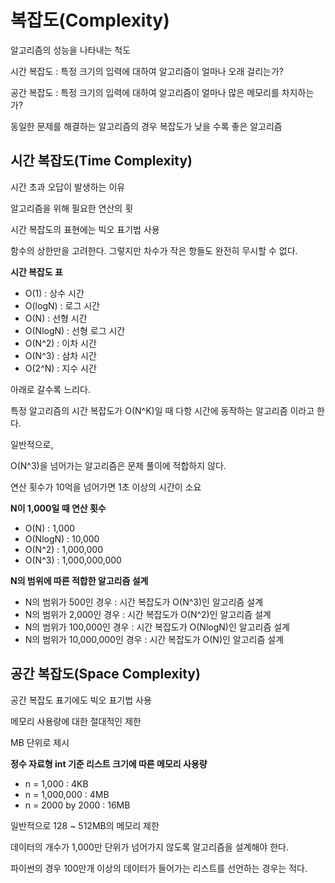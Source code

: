 # 복잡도(Complexity)

알고리즘의 성능을 나타내는 척도

시간 복잡도 : 특정 크기의 입력에 대하여 알고리즘이 얼마나 오래 걸리는가?

공간 복잡도 : 특정 크기의 입력에 대하여 알고리즘이 얼마나 많은 메모리를 차지하는가?

동일한 문제를 해결하는 알고리즘의 경우 복잡도가 낮을 수록 좋은 알고리즘

## 시간 복잡도(Time Complexity)

시간 초과 오답이 발생하는 이유

알고리즘을 위해 필요한 연산의 횟

시간 복잡도의 표현에는 빅오 표기법 사용

함수의 상한만을 고려한다. 그렇지만 차수가 작은 항들도 완전히 무시할 수 없다.

**시간 복잡도 표**

- O(1) : 상수 시간
- O(logN) : 로그 시간
- O(N) : 선형 시간
- O(NlogN) : 선형 로그 시간
- O(N^2) : 이차 시간
- O(N^3) : 삼차 시간
- O(2^N) : 지수 시간

아래로 갈수록 느리다.

특정 알고리즘의 시간 복잡도가 O(N^K)일 때 다항 시간에 동작하는 알고리즘 이라고 한다.

일반적으로,

O(N^3)을 넘어가는 알고리즘은 문제 풀이에 적합하지 않다.

연산 횟수가 10억을 넘어가면 1초 이상의 시간이 소요

**N이 1,000일 때 연산 횟수**

- O(N) : 1,000
- O(NlogN) : 10,000
- O(N^2) : 1,000,000
- O(N^3) : 1,000,000,000

**N의 범위에 따른 적합한 알고리즘 설계**

- N의 범위가 500인 경우 : 시간 복잡도가 O(N^3)인 알고리즘 설계
- N의 범위가 2,000인 경우 : 시간 복잡도가 O(N^2)인 알고리즘 설계
- N의 범위가 100,000인 경우 : 시간 복잡도가 O(NlogN)인 알고리즘 설계
- N의 범위가 10,000,000인 경우 : 시간 복잡도가 O(N)인 알고리즘 설계

## 공간 복잡도(Space Complexity)

공간 복잡도 표기에도 빅오 표기법 사용

메모리 사용량에 대한 절대적인 제한

MB 단위로 제시

**정수 자료형 int 기준 리스트 크기에 따른 메모리 사용량**

- n = 1,000 : 4KB
- n = 1,000,000 : 4MB
- n = 2000 by 2000 : 16MB

일반적으로 128 ~ 512MB의 메모리 제한

데이터의 개수가 1,000만 단위가 넘어가지 않도록 알고리즘을 설계해야 한다.

파이썬의 경우 100만개 이상의 데이터가 들어가는 리스트를 선언하는 경우는 적다.
